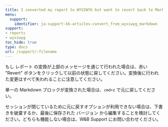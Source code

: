 ```yaml
---
title: I converted my report to WYSIWYG but want to revert back to Markdown
menu:
  support:
    identifier: ja-support-kb-articles-convert_from_wysiwyg_markdown
support:
- reports
- wysiwyg
toc_hide: true
type: docs
url: /support/:filename
---
```


もし レポート の変換が上部のメッセージを通じて行われた場合は、赤い "Revert" ボタンをクリックして以前の状態に戻してください。変換後に行われた変更はすべて失われることに注意してください。

単一の Markdown ブロックが変換された場合は、`cmd+z` で元に戻してください。

セッションが閉じているために元に戻すオプションが利用できない場合は、下書きを破棄するか、最後に保存された バージョン から編集することを検討してください。どちらも機能しない場合は、W&B Support にお問い合わせください。
